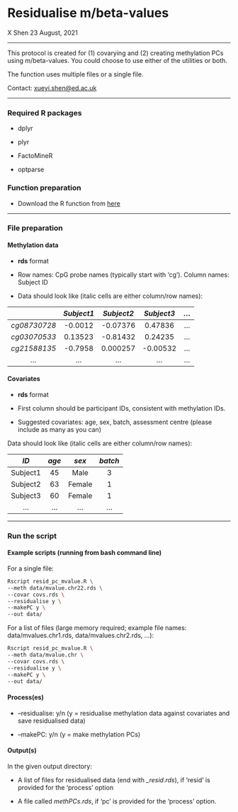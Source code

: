 Residualise m/beta-values
================
X Shen
23 August, 2021

-----

This protocol is created for (1) covarying and (2) creating methylation
PCs using m/beta-values. You could choose to use either of the utilities
or both.

The function uses multiple files or a single file.

Contact: xueyi.shen@ed.ac.uk

-----

### Required R packages

  - dplyr

  - plyr

  - FactoMineR

  - optparse

### Function preparation

  - Download the R function from
    [here](https://github.com/psychiatric-genomics-consortium/mdd-mwas/methylation%20PCs/residualise_mvalue.R)

-----

### File preparation

#### Methylation data

  - **rds** format

  - Row names: CpG probe names (typically start with ‘cg’). Column
    names: Subject ID

  - Data should look like (italic cells are either column/row names):

|              | *Subject1* | *Subject2* | *Subject3* | *…* |
| :----------: | :--------: | :--------: | :--------: | :-: |
| *cg08730728* |  \-0.0012  | \-0.07376  |  0.47836   |  …  |
| *cg03070533* |  0.13523   | \-0.81432  |  0.24235   |  …  |
| *cg21588135* |  \-0.7958  |  0.000257  | \-0.00532  |  …  |
|     *…*      |     …      |     …      |     …      |  …  |

#### Covariates

  - **rds** format

  - First column should be participant IDs, consistent with methylation
    IDs.

  - Suggested covariates: age, sex, batch, assessment centre (please
    include as many as you can)

Data should look like (italic cells are either column/row names):

|   *ID*   | *age* | *sex*  | *batch* |
| :------: | :---: | :----: | :-----: |
| Subject1 |  45   |  Male  |    3    |
| Subject2 |  63   | Female |    1    |
| Subject3 |  60   | Female |    1    |
|    …     |   …   |   …    |    …    |

-----

### Run the script

#### Example scripts (running from bash command line)

For a single file:

``` bash
Rscript resid_pc_mvalue.R \
--meth data/mvalue.chr22.rds \
--covar covs.rds \
--residualise y \
--makePC y \
--out data/
```

For a list of files (large memory required; example file names:
data/mvalues.chr1.rds, data/mvalues.chr2.rds, …):

``` bash
Rscript resid_pc_mvalue.R \
--meth data/mvalue.chr \
--covar covs.rds \
--residualise y \
--makePC y \
--out data/
```

#### Process(es)

  - –residualise: y/n (y = residualise methylation data against
    covariates and save residualised data)

  - –makePC: y/n (y = make methylation PCs)

#### Output(s)

In the given output directory:

  - A list of files for residualised data (end with *\_resid.rds*), if
    ‘resid’ is provided for the ‘process’ option

  - A file called *methPCs.rds*, if ‘pc’ is provided for the ‘process’
    option.
